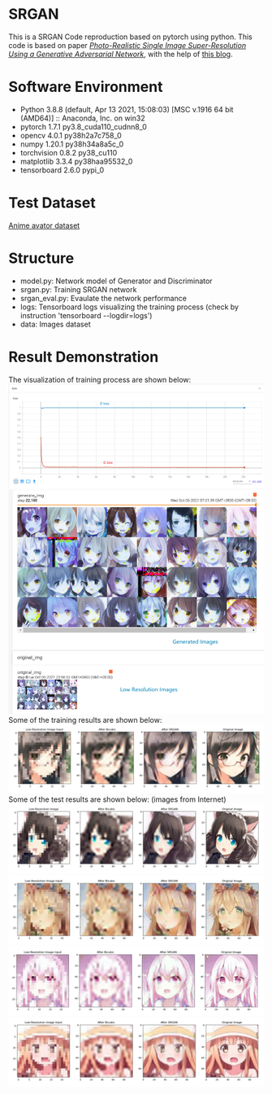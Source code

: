 # SRGAN
This is a SRGAN Code reproduction based on pytorch using python.
This code is based on paper [*Photo-Realistic Single Image Super-Resolution Using a Generative Adversarial Network*](https://arxiv.org/pdf/1609.04802v1.pdf), with the help of [this blog](https://blog.csdn.net/NikkiElwin/article/details/112910957?ops_request_misc=%257B%2522request%255Fid%2522%253A%2522163238627116780265454371%2522%252C%2522scm%2522%253A%252220140713.130102334..%2522%257D&request_id=163238627116780265454371&biz_id=0&utm_medium=distribute.pc_search_result.none-task-blog-2%7Eall%7Etop_positive%7Edefault-1-112910957.first_rank_v2_pc_rank_v29&utm_term=srgan+pytorch&spm=1018.2226.3001.4187).

# Software Environment
- Python 3.8.8 (default, Apr 13 2021, 15:08:03) [MSC v.1916 64 bit (AMD64)] :: Anaconda, Inc. on win32
- pytorch                   1.7.1           py3.8_cuda110_cudnn8_0  
- opencv                    4.0.1            py38h2a7c758_0
- numpy                     1.20.1           py38h34a8a5c_0
- torchvision               0.8.2                py38_cu110
- matplotlib                3.3.4            py38haa95532_0
- tensorboard               2.6.0                    pypi_0 

# Test Dataset
[Anime avator dataset](https://drive.google.com/uc?id=1IGrTr308mGAaCKotpkkm8wTKlWs9Jq-p) 

# Structure 
+ model.py: Network model of Generator and Discriminator
+ srgan.py: Training SRGAN network
+ srgan_eval.py: Evaulate the network performance
+ logs: Tensorboard logs visualizing the training process (check by instruction 'tensorboard --logdir=logs') 
+ data: Images dataset

# Result Demonstration
The visualization of training process are shown below: 
![result1](https://github.com/huzihan0525/SRGAN/blob/main/images/loss_result.png)
![result1](https://github.com/huzihan0525/SRGAN/blob/main/images/image_result.png)
Some of the training results are shown below:
![result1](https://github.com/huzihan0525/SRGAN/blob/main/images/training_result.png)
Some of the test results are shown below: (images from Internet)
![result1](https://github.com/huzihan0525/SRGAN/blob/main/images/result1.png)
![result2](https://github.com/huzihan0525/SRGAN/blob/main/images/result2.png)
![result3](https://github.com/huzihan0525/SRGAN/blob/main/images/result3.png)
![result4](https://github.com/huzihan0525/SRGAN/blob/main/images/result4.png)




